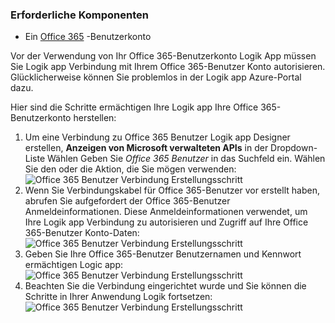 ### <a name="prerequisites"></a>Erforderliche Komponenten

- Ein [Office 365](https://office365.com) -Benutzerkonto  


Vor der Verwendung von Ihr Office 365-Benutzerkonto Logik App müssen Sie Logik app Verbindung mit Ihrem Office 365-Benutzer Konto autorisieren. Glücklicherweise können Sie problemlos in der Logik app Azure-Portal dazu.  

Hier sind die Schritte ermächtigen Ihre Logik app Ihre Office 365-Benutzerkonto herstellen:  
1. Um eine Verbindung zu Office 365 Benutzer Logik app Designer erstellen, **Anzeigen von Microsoft verwalteten APIs** in der Dropdown-Liste Wählen Geben Sie *Office 365 Benutzer* in das Suchfeld ein. Wählen Sie den oder die Aktion, die Sie mögen verwenden:  
![Office 365 Benutzer Verbindung Erstellungsschritt](./media/connectors-create-api-office365users/office365users-1.png)  
2. Wenn Sie Verbindungskabel für Office 365-Benutzer vor erstellt haben, abrufen Sie aufgefordert der Office 365-Benutzer Anmeldeinformationen. Diese Anmeldeinformationen verwendet, um Ihre Logik app Verbindung zu autorisieren und Zugriff auf Ihre Office 365-Benutzer Konto-Daten:  
![Office 365 Benutzer Verbindung Erstellungsschritt](./media/connectors-create-api-office365users/office365users-2.png)  
3. Geben Sie Ihre Office 365-Benutzer Benutzernamen und Kennwort ermächtigen Logic app:  
 ![Office 365 Benutzer Verbindung Erstellungsschritt](./media/connectors-create-api-office365users/office365users-3.png)  
4. Beachten Sie die Verbindung eingerichtet wurde und Sie können die Schritte in Ihrer Anwendung Logik fortsetzen:  
![Office 365 Benutzer Verbindung Erstellungsschritt](./media/connectors-create-api-office365users/office365users-4.png)  
  